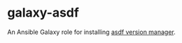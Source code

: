 # galaxy-asdf

An Ansible Galaxy role for installing [asdf version manager](https://github.com/asdf-vm/asdf).